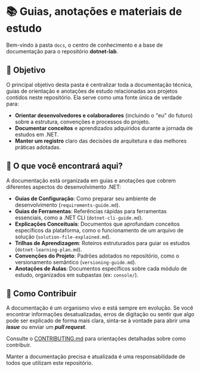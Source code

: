 # 📚 Guias, anotações e materiais de estudo

Bem-vindo à pasta `docs`, o centro de conhecimento e a base de documentação para o repositório **dotnet-lab**.

## 🎯 Objetivo

O principal objetivo desta pasta é centralizar toda a documentação técnica, guias de orientação e anotações de estudo relacionadas aos projetos contidos neste repositório. Ela serve como uma fonte única de verdade para:

- **Orientar desenvolvedores e colaboradores** (incluindo o "eu" do futuro) sobre a estrutura, convenções e processos do projeto.
- **Documentar conceitos** e aprendizados adquiridos durante a jornada de estudos em .NET.
- **Manter um registro** claro das decisões de arquitetura e das melhores práticas adotadas.

## 📂 O que você encontrará aqui?

A documentação está organizada em guias e anotações que cobrem diferentes aspectos do desenvolvimento .NET:

- **Guias de Configuração**: Como preparar seu ambiente de desenvolvimento (`requirements-guide.md`).
- **Guias de Ferramentas**: Referências rápidas para ferramentas essenciais, como a .NET CLI (`dotnet-cli-guide.md`).
- **Explicações Conceituais**: Documentos que aprofundam conceitos específicos da plataforma, como o funcionamento de um arquivo de solução (`solution-file-explained.md`).
- **Trilhas de Aprendizagem**: Roteiros estruturados para guiar os estudos (`dotnet-learning-plan.md`).
- **Convenções do Projeto**: Padrões adotados no repositório, como o versionamento semântico (`versioning-guide.md`).
- **Anotações de Aulas**: Documentos específicos sobre cada módulo de estudo, organizados em subpastas (ex: `console/`).

## 🤝 Como Contribuir

A documentação é um organismo vivo e está sempre em evolução. Se você encontrar informações desatualizadas, erros de digitação ou sentir que algo pode ser explicado de forma mais clara, sinta-se à vontade para abrir uma ***issue*** ou enviar um ***pull request***.

Consulte o [CONTRIBUTING.md](../../CONTRIBUTING.md) para orientações detalhadas sobre como contribuir.

Manter a documentação precisa e atualizada é uma responsabilidade de todos que utilizam este repositório.
